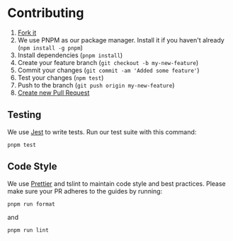 # Contributing

1. [Fork it](https://help.github.com/articles/fork-a-repo/)
2. We use PNPM as our package manager. Install it if you haven't already (`npm install -g pnpm`)
3. Install dependencies (`pnpm install`)
4. Create your feature branch (`git checkout -b my-new-feature`)
5. Commit your changes (`git commit -am 'Added some feature'`)
6. Test your changes (`npm test`)
7. Push to the branch (`git push origin my-new-feature`)
8. [Create new Pull Request](https://help.github.com/articles/creating-a-pull-request/)

## Testing

We use [Jest](https://github.com/facebook/jest) to write tests. Run our test suite with this command:

```
pnpm test
```

## Code Style

We use [Prettier](https://prettier.io/) and tslint to maintain code style and best practices.
Please make sure your PR adheres to the guides by running:

```
pnpm run format
```

and

```
pnpm run lint
```
